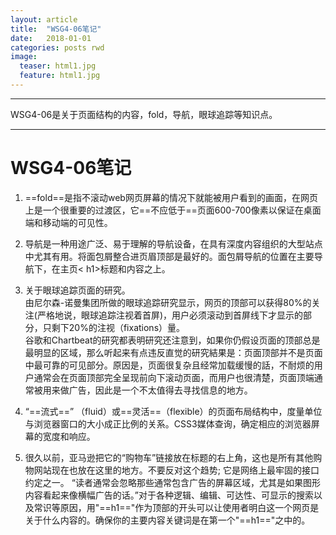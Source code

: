 ```yaml
---
layout: article
title:  "WSG4-06笔记"
date:   2018-01-01
categories: posts rwd
image:
  teaser: html1.jpg
  feature: html1.jpg
---
```

---
WSG4-06是关于页面结构的内容，fold，导航，眼球追踪等知识点。

--------
# WSG4-06笔记
1.  ==fold==是指不滚动web网页屏幕的情况下就能被用户看到的画面，在网页上是一个很重要的过渡区，它==不应低于==页面600-700像素以保证在桌面端和移动端的可见性。

2.  导航是一种用途广泛、易于理解的导航设备，在具有深度内容组织的大型站点中尤其有用。将面包屑整合进页眉顶部是最好的。面包屑导航的位置在主要导航下，在主页< h1>标题和内容之上。

3.  关于眼球追踪页面的研究。  
  由尼尔森-诺曼集团所做的眼球追踪研究显示，网页的顶部可以获得80%的关注(严格地说，眼球追踪注视着首屏)，用户必须滚动到首屏线下才显示的部分，只剩下20%的注视（fixations）量。  
  谷歌和Chartbeat的研究都表明研究还注意到，如果你仍假设页面的顶部总是最明显的区域，那么听起来有点违反直觉的研究結果是：页面顶部并不是页面中最可靠的可见部分。原因是，页面很复杂且经常加载缓慢的話，不耐烦的用户通常会在页面顶部完全呈现前向下滚动页面，而用户也很清楚，页面顶端通常被用来做广告，因此是一个不太值得去寻找信息的地方。

4. “==流式==” （fluid）或==灵活==（flexible）的页面布局结构中，度量单位与浏览器窗口的大小成正比例的关系。CSS3媒体查询，确定相应的浏览器屏幕的宽度和响应。

5.   很久以前，亚马逊把它的“购物车”链接放在标题的右上角，这也是所有其他购物网站现在也放在这里的地方。不要反对这个趋势; 它是网络上最牢固的接口约定之一。   “读者通常会忽略那些通常包含广告的屏幕区域，尤其是如果图形内容看起来像横幅广告的话。”对于各种逻辑、编辑、可达性、可显示的搜索以及常识等原因，用"==h1=="作为顶部的开头可以让使用者明白这一个网页是关于什么内容的。确保你的主要内容关键词是在第一个"==h1=="之中的。

